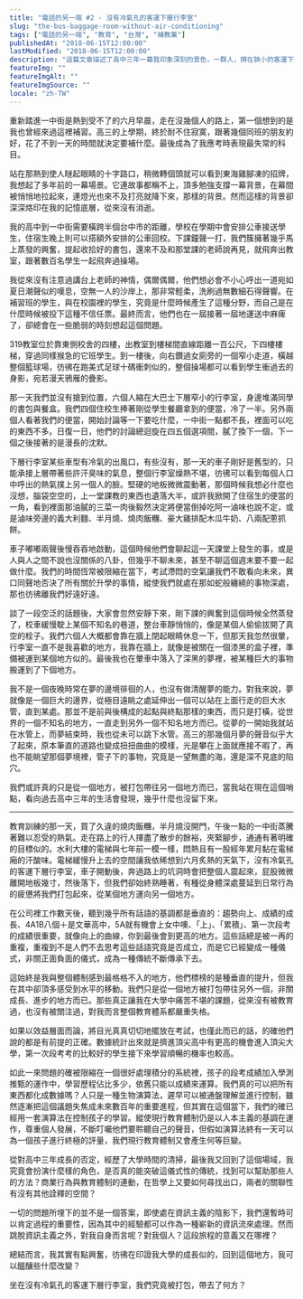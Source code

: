 ```yaml
---
title: "電話的另一端 #2 - 沒有冷氣孔的客運下層行李室"
slug: "the-bus-baggage-room-without-air-conditioning"
tags: ["電話的另一端", "教育", "台灣", "補教業"]
publishedAt: "2018-06-15T12:00:00"
lastModified: "2018-06-15T12:00:00"
description: "這篇文章描述了高中三年一幕我印象深刻的景色，一群人，擠在狹小的客運下層行李室，被水平地從文華高中載運到水利大樓，在那裡，我們期望著垂直的提升。然而真的是如此嗎？我們究竟被打包去了何方"
featureImg: ""
featureImgAlt: ""
featureImgSource: ""
locale: "zh-TW"
---
```


重新踏進一中街是熱到受不了的六月早晨，走在沒幾個人的路上，第一個想到的是我也曾經來過這裡補習。高三的上學期，終於耐不住寂寞，跟著幾個同班的朋友約好，花了不到一天的時間就決定要補什麼。最後成為了我應考時表現最失常的科目。

站在那熱到使人瞇起眼睛的十字路口，稍微轉個頭就可以看到東海雞腳凍的招牌，我想起了多年前的一幕場景。它連故事都稱不上，頂多勉強支撐一幕背景，在幕間被悄悄地拉起來，連燈光也來不及打亮就降下來，那樣的背景。然而這樣的背景卻深深烙印在我的記憶底層，從來沒有消逝。

我的高中到一中街需要橫跨半個台中市的距離，學校在學期中會安排公車接送學生，住宿生晚上則可以搭額外安排的公車回校。下課鐘聲一打，我們簇擁著幾乎馬上蒸發的興奮，提起收拾好的書包，還來不及和那堂課的老師說再見，就飛奔出教室，跟著數百名學生一起飛奔過操場。

我從來沒有注意過講台上老師的神情，偶爾偶爾，他們想必會不小心呼出一道宛如夏日潮聲似的嘆息，空無一人的沙岸上，那非常輕柔，洗刷過無數細石得聲響。在補習班的學生，與在校園裡的學生，究竟是什麼時候產生了這種分野，而自己是在什麼時候被投下這種不信任票。最終而言，他們也在一屆接著一屆地運送中麻痺了，卻總會在一些脆弱的時刻想起這個問題。

319教室位於靠東側校舍的四樓，出教室到樓梯間直線距離一百公尺，下四樓樓梯，穿過同樣猴急的它班學生。到一樓後，向右鑽過女廁旁的一個窄小走道，橫越整個籃球場，彷彿在跑美式足球十碼衝刺似的，整個操場都可以看到學生衝過去的身影，宛若漫天鴉雁的疊影。

那一天我們並沒有搶到位置，六個人縮在大巴士下層窄小的行李室，身邊堆滿同學的書包與餐盒。我們四個住校生捧著剛從學生餐廳拿到的便當，冷了一半。另外兩個人看著我們的便當，開始討論等一下要吃什麼，一中街一點都不長，裡面可以吃的東西不多。日復一日，他們的討論總迴旋在四五個選項間，膩了換下一個，下一個之後接著的是漫長的沈默。

下層行李室某些車型有冷氣的出風口，有些沒有，那一天的車子剛好是舊型的，只能承接上層帶著些許汗臭味的氣息，整個行李室燥熱不堪，彷彿可以看到每個人口中呼出的熱氣撲上另一個人的臉。堅硬的地板微微震動著，那個時候我想必什麼也沒想，腦袋空空的，上一堂課教的東西也遺落大半，或許我掀開了住宿生的便當的一角，看到裡面那油膩的三菜一肉後毅然決定將便當倒掉吃阿一滷味也說不定，或是滷味旁邊的義大利麵、半月燒、燒肉飯糰、豪大雞排配木瓜牛奶、八兩配蔥抓餅。

車子嘟嘟兩聲後慢吞吞地啟動，這個時候他們會聊起這一天課堂上發生的事，或是人與人之間不說也沒關係的八卦，但幾乎不聊未來，甚至不聊這個週末要不要一起做什麼。我們的時間恆常被限縮在當下，考試滯悶的空氣讓我們不敢看向未來，異口同聲地否決了所有關於升學的事情，縱使我們就處在那如蛇般纏繞的事物深處，那也彷彿離我們好遠好遠。

談了一段空泛的話題後，大家會忽然安靜下來，剛下課的興奮到這個時候全然蒸發了，校車緩慢駛上某個不知名的巷道，整台車靜悄悄的，像是某個人偷偷拔開了真空的栓子。我們六個人大概都會靠在牆上閉起眼睛休息一下，但那天我忽然很暈，行李室一直不是我喜歡的地方，我靠在牆上，就像是被關在一個漆黑的盒子裡，準備被運到某個地方似的。最後我也在暈車中落入了深黑的夢裡，被某種巨大的事物搬運到了下個地方。

我不是一個夜晚時常在夢的邊境徘徊的人，也沒有做清醒夢的能力。對我來說，夢就像是一個巨大的邊界，從極目遠眺之處延伸出一個可以站在上面行走的巨大水管，直到某處。那並不是前與後構成的起點與終點那樣的東西，而只是打橫，從世界的一個不知名的地方，一直走到另外一個不知名地方而已。從夢的一開始我就站在水管上，而夢結束時，我也從未可以跳下水管。高三的那幾個月夢的聲音似乎大了起來，原本筆直的道路也變成扭扭曲曲的模樣，光是攀在上面就應接不暇了，再也不能眺望那個夢境裡，管子下的事物，究竟是一望無盡的海，還是深不見底的陷穴。

我們或許真的只是從一個地方，被打包帶往另一個地方而已，當我站在現在這個哨點，看向過去高中三年的生活會發現，幾乎什麼也沒留下來。

* * * 

教育訓練的那一天，買了久違的燒肉飯糰，半月燒沒開門，午後一點的一中街蒸騰著難以忍受的熱氣。走在路上的行人揮盡了散步的餘裕，夾緊腳步，通通有著明確的目標似的。水利大樓的電梯與七年前一模一樣，悶熱且有一股經年累月黏在電梯廂的汗酸味。電梯緩慢升上去的空間讓我依稀想到六月炙熱的天氣下，沒有冷氣孔的客運下層行李室，車子開動後，奔過路上的坑洞時會把整個人震起來，屁股微微離開地板幾寸，然後落下，但我們卻始終熟睡著，有種從身體深處蔓延到日常行為的疲憊將我們打包起來，從某個地方運向另一個地方。

在公司裡工作數天後，聽到幾乎所有話語的基調都是垂直的：趨勢向上、成績的成長、4A1B八個＋是文華高中，5A就有機會上女中噢、「上」、「累積」、第一次段考的成績很重要，就像向上的曲線，你到最後會到更高的地方。這些話總是被一再的重複，重複到不是人們不去思考這些話語究竟是否成立，而是它已經變成一種儀式，非關正面負面的儀式，成為一種傳統不斷傳承下去。

這始終是我與整個體制感到最格格不入的地方，他們標榜的是種垂直的提升，但我在其中卻頂多感受到水平的移動。我們只是從一個地方被打包帶往另外一個，非關成長、進步的地方而已。那些真正讓我在大學中痛苦不堪的課題，從來沒有被教育過，也沒有被關注過，對我而言整個教育體系都嚴重失格。

如果以效益層面而論，將目光真真切切地擺放在考試，也僅此而已的話，的確他們說的都是有前提的正確。數據統計出來就是擠進頂尖高中有更高的機會進入頂尖大學，第一次段考考的比較好的學生接下來學習順暢的機率也較高。

如此一來問題的確被限縮在一個很好處理積分的系統裡，孩子的段考成績加入學測推甄的運作中，學習歷程佔比多少，依舊只能以成績來運算。我們真的可以把所有東西都化成數據嗎？人只是一種生物演算法，遲早可以被通盤理解並進行控制，雖然逐漸把這個議題失焦成未來數百年的重要進程，但其實在這個當下，我們的確已經用一套演算法在控制孩子的學習。縱使現行教育體制仍是以人本主義的基調在運作，尊重個人發展，不斷叮囑他們要聆聽自己的聲音，但假如演算法終有一天可以為一個孩子進行終極的評量，我們現行教育體制又會產生何等巨變。

從對高中三年成長的否定，經歷了大學時間的清掃，最後我又回到了這個場域，我究竟會扮演什麼樣的角色，是否真的能突破這儀式性的傳統，找到可以幫助那些人的方法？商業行為與教育體制的連動，在哲學上又要如何尋找出口，兩者的關聯性有沒有其他詮釋的空間？

一切的問題所埋下的並不是一個答案，即使處在資訊主義的陰影下，我們還暫時可以肯定過程的重要性，因為其中的經驗都可以作為一種嶄新的資訊流來處理。然而跳脫資訊主義之外，對我自身而言呢？對我個人？這段旅程的意義又在哪裡？

總結而言，我其實有點興奮，彷彿在印證我大學的成長似的，回到這個地方，我可以醞釀些什麼改變？

坐在沒有冷氣孔的客運下層行李室，我們究竟被打包，帶去了何方？
